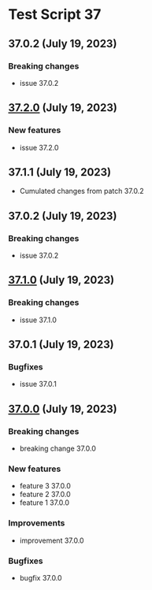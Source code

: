 # Test Script 37
## 37.0.2 (July 19, 2023)
### Breaking changes

* issue 37.0.2


##  [37.2.0](37.2.0.md) (July 19, 2023)
### New features

* issue 37.2.0

##  37.1.1 (July 19, 2023)

* Cumulated changes from patch 37.0.2
##  37.0.2 (July 19, 2023)
### Breaking changes

* issue 37.0.2


##  [37.1.0](37.1.0.md) (July 19, 2023)
### Breaking changes

* issue 37.1.0

##  37.0.1 (July 19, 2023)
### Bugfixes

* issue 37.0.1


##  [37.0.0](37.0.0.md) (July 19, 2023)
### Breaking changes

* breaking change 37.0.0

### New features

* feature 3 37.0.0
* feature 2 37.0.0
* feature 1 37.0.0

### Improvements

* improvement 37.0.0

### Bugfixes

* bugfix 37.0.0

